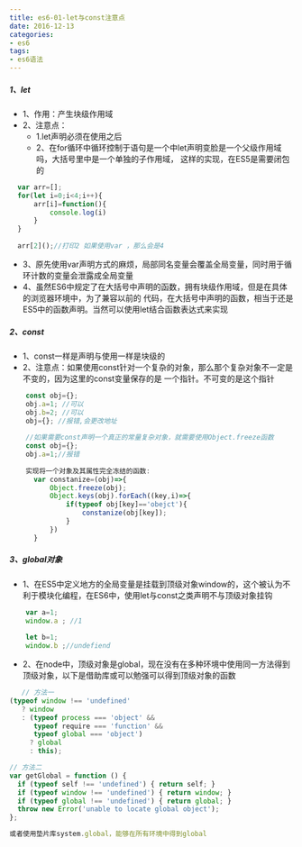 ```yaml
---
title: es6-01-let与const注意点
date: 2016-12-13
categories:
- es6
tags: 
- es6语法
---
```


##### 1、let
+ 1、作用：产生块级作用域
+ 2、注意点：
  + 1.let声明必须在使用之后
  + 2、在for循环中循环控制于语句是一个中let声明变脸是一个父级作用域吗，大括号里中是一个单独的子作用域，
  这样的实现，在ES5是需要闭包的
```JAVASCRIPT
  var arr=[];
  for(let i=0;i<4;i++){
      arr[i]=function(){
          console.log(i)
      }
  }
  
  arr[2]();//打印2 如果使用var ，那么会是4
``` 
+ 3、原先使用var声明方式的麻烦，局部同名变量会覆盖全局变量，同时用于循环计数的变量会泄露成全局变量
+ 4、虽然ES6中规定了在大括号中声明的函数，拥有块级作用域，但是在具体的浏览器环境中，为了兼容以前的
  代码，在大括号中声明的函数，相当于还是ES5中的函数声明。当然可以使用let结合函数表达式来实现

##### 2、const
+ 1、const一样是声明与使用一样是块级的
+ 2、注意点：如果使用const针对一个复杂的对象，那么那个复杂对象不一定是不变的，因为这里的const变量保存的是
  一个指针。不可变的是这个指针
```javascript
    const obj={};
    obj.a=1; //可以
    obj.b=2; //可以
    obj={}; //报错,会更改地址
    
    //如果需要const声明一个真正的常量复杂对象，就需要使用Object.freeze函数
    const obj={};
    obj.a=1;//报错
    
    实现将一个对象及其属性完全冻结的函数:
      var constanize=(obj)=>{
          Object.freeze(obj);
          Object.keys(obj).forEach((key,i)=>{
              if(typeof obj[key]=='obejct'){
                  constanize(obj[key]);
              }
          })
      }
```

##### 3、global对象
+ 1、在ES5中定义地方的全局变量是挂载到顶级对象window的，这个被认为不利于模块化编程，在ES6中，使用let与const之类声明不与顶级对象挂钩
```javascript
    var a=1;
    window.a ; //1
    
    let b=1;
    window.b ;//undefiend
```

+ 2、在node中，顶级对象是global，现在没有在多种环境中使用同一方法得到顶级对象，以下是借助库或可以勉强可以得到顶级对象的函数
```javascript
   // 方法一
(typeof window !== 'undefined'
   ? window
   : (typeof process === 'object' &&
      typeof require === 'function' &&
      typeof global === 'object')
     ? global
     : this);

// 方法二
var getGlobal = function () {
  if (typeof self !== 'undefined') { return self; }
  if (typeof window !== 'undefined') { return window; }
  if (typeof global !== 'undefined') { return global; }
  throw new Error('unable to locate global object');
};

或者使用垫片库system.global，能够在所有环境中得到global
```